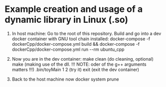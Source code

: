 # Example creation and usage of a dynamic library in Linux (.so)

1. In host machine:
Go to the root of this repository.
Build and go into a dev docker container with GNU tool chain installed: docker-compose -f dockerCpp/docker-compose.yml build && docker-compose -f dockerCpp/docker-compose.yml run --rm ubuntu_cpp

2. Now you are in the dev container:
make clean (do cleaning, optional)
make (making use of the dll. !!! NOTE: oder of the g++ arguments matters !!!)
.bin/toyMain 1 2 (try it)
exit (exit the dev container)

3. Back to the host machine now
docker system prune
